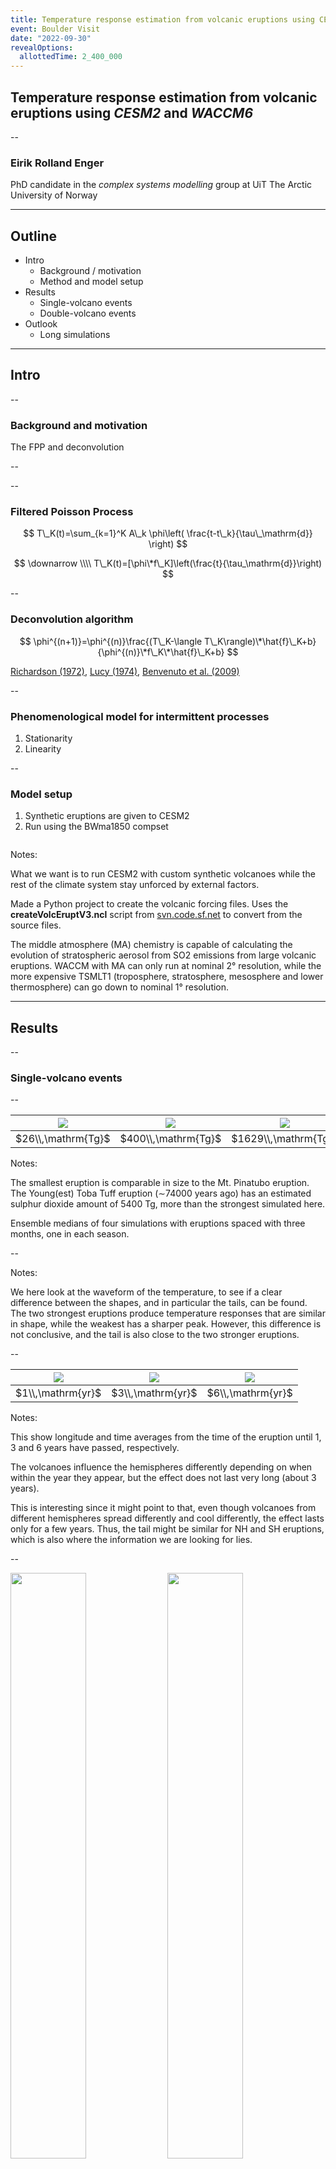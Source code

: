 ```yaml
---
title: Temperature response estimation from volcanic eruptions using CESM2 and WACCM6
event: Boulder Visit
date: "2022-09-30"
revealOptions:
  allottedTime: 2_400_000
---
```


## Temperature response estimation from volcanic eruptions using _CESM2_ and _WACCM6_

--

### Eirik Rolland Enger

PhD candidate in the _complex systems modelling_ group at UiT The Arctic University of
Norway

---

## Outline

- Intro
  - Background / motivation <!-- .element class="fragment" data-fragment-index="0" -->
  - Method and model setup <!-- .element class="fragment" data-fragment-index="0" -->
- Results
  - Single-volcano events <!-- .element class="fragment" data-fragment-index="1" -->
  - Double-volcano events <!-- .element class="fragment" data-fragment-index="1" -->
- Outlook
  - Long simulations <!-- .element class="fragment" data-fragment-index="2" -->

---

## Intro

<!-- .element class="r-fit-text" -->

--

<!-- .slide: data-transition="slide-in fade-out" -->

### Background and motivation

The FPP and deconvolution

--

<!-- .slide: data-background-color="#002f4b" -->
<!-- .slide: data-background-video-loop="true" -->
<!-- .slide: data-background-video="https://github.com/engeir/presentations-files/raw/9a4f6b9150206f27120130b18d8ac09f68469465/2021/fysikermotet/animation.mp4" -->
<!-- .slide: data-background-size="contain" -->

--

<!-- .slide: data-transition="fade" -->

### Filtered Poisson Process

$$
T\_K(t)=\sum_{k=1}^K A\_k \phi\left( \frac{t-t\_k}{\tau\_\mathrm{d}} \right)
$$

$$
\downarrow \\\\
T\_K(t)=[\phi\*f\_K]\left(\frac{t}{\tau_\mathrm{d}}\right)
$$

<!-- .element class="fragment" -->

--

<!-- .slide: data-transition="fade" -->

### Deconvolution algorithm

$$
\phi^{(n+1)}=\phi^{(n)}\frac{(T\_K-\langle T\_K\rangle)\*\hat{f}\_K+b}{\phi^{(n)}\*f\_K\*\hat{f}\_K+b}
$$

<a href="https://doi.org/" data-citation-key="@richardson1972">Richardson (1972)</a>,
<a href="https://doi.org/10.1086/111605" data-citation-key="@lucy1974">Lucy (1974)</a>,
<a href="https://doi.org/10.1088/0266-5611/26/2/025004" data-citation-key="@benvenuto2009">Benvenuto et al. (2009)</a>

<!-- .element: style="font-size:13pt" -->

--

<!-- .slide: data-transition="fade-in slide-out" -->

### Phenomenological model for intermittent processes

1. Stationarity <!-- .element class="fragment" -->
2. Linearity <!-- .element class="fragment" -->

--

<!-- .slide: data-transition="slide-in fade-out" -->

### Model setup

1. Synthetic eruptions are given to CESM2
2. Run using the BWma1850 compset <!-- .element: class="fragment" data-fragment-index="1" -->

<a href="https://github.com/engeir/volcano-cooking#volcano-cooking" target="_blank"><img
width="80%"
data-src="https://opengraph.githubassets.com/0272a6274f1088fbd84c0a90f3d6d5abd7446f7e/engeir/volcano-cooking"></a>

<!-- .element: class="fragment" data-fragment-index="0" -->

Notes:

What we want is to run CESM2 with custom synthetic volcanoes while the rest of the
climate system stay unforced by external factors.

Made a Python project to create the volcanic forcing files. Uses the
**createVolcEruptV3.ncl** script from
[svn.code.sf.net](http://svn.code.sf.net/p/codescripts/code/trunk/ncl/emission/) to
convert from the source files.

The middle atmosphere (MA) chemistry is capable of calculating the evolution of
stratospheric aerosol from SO2 emissions from large volcanic eruptions. WACCM with MA
can only run at nominal 2° resolution, while the more expensive TSMLT1
(troposphere, stratosphere, mesosphere and lower thermosphere) can go down to nominal
1° resolution.

---

## Results

<!-- .element class="r-fit-text" -->

--

<!-- .slide: data-transition="slide-in fade-out" -->

### Single-volcano events

<!-- .element class="r-fit-text" -->

--

<!-- .slide: data-transition="fade-in fade-out" -->

| <div class="fragment grow" data-fragment-index="0"><div class="fragment shrink" data-fragment-index="1"><img src="https://raw.githubusercontent.com/engeir/hack-md-notes/e9fbe3577899d750c61cb4478155ce0b48d48570/assets/pic/volcano-ensemble-waveforms/medium-waveform.png" ></div></div> | <div class="fragment grow" data-fragment-index="1"><div class="fragment shrink" data-fragment-index="2"><img src="https://raw.githubusercontent.com/engeir/hack-md-notes/e9fbe3577899d750c61cb4478155ce0b48d48570/assets/pic/volcano-ensemble-waveforms/medium-plus-waveform.png" ></div></div> | <div class="fragment grow" data-fragment-index="2"><img src="https://raw.githubusercontent.com/engeir/hack-md-notes/e9fbe3577899d750c61cb4478155ce0b48d48570/assets/pic/volcano-ensemble-waveforms/strong-waveform.png" ></div> |
| :----------------------------------------------------------------------------------------------------------------------------------------------------------------------------------------------------------------------------------------------------------------------------------------: | :---------------------------------------------------------------------------------------------------------------------------------------------------------------------------------------------------------------------------------------------------------------------------------------------: | :-----------------------------------------------------------------------------------------------------------------------------------------------------------------------------------------------------------------------------: |
|                                                                                                                $26\\,\mathrm{Tg}$ <!-- .element: style="font-size:20pt" -->                                                                                                                |                                                                                                                  $400\\,\mathrm{Tg}$ <!-- .element: style="font-size:20pt" -->                                                                                                                  |                                                                                 $1629\\,\mathrm{Tg}$ <!-- .element: style="font-size:20pt" -->                                                                                  |

Notes:

The smallest eruption is comparable in size to the Mt. Pinatubo eruption. The Young(est)
Toba Tuff eruption (∼74000 years ago) has an estimated sulphur dioxide amount of 5400
Tg, more than the strongest simulated here.

Ensemble medians of four simulations with eruptions spaced with three months, one in
each season.

--

<!-- .slide: data-transition="fade-in slide-out" -->
<!-- .slide: data-background-size="contain" -->
<!-- .slide: data-background="https://raw.githubusercontent.com/engeir/hack-md-notes/abf78e1fcd784f3c57c73c107dc193c5c34c25f8/assets/pic/volcano-ensemble-waveforms/compare-waveform-integrate.png" -->

Notes:

We here look at the waveform of the temperature, to see if a clear difference between
the shapes, and in particular the tails, can be found. The two strongest eruptions
produce temperature responses that are similar in shape, while the weakest has a sharper
peak. However, this difference is not conclusive, and the tail is also close to the two
stronger eruptions.

--

<!-- .slide: data-transition="fade" -->

| <div class="fragment grow" data-fragment-index="0"><div class="fragment shrink" data-fragment-index="1"><img src="https://raw.githubusercontent.com/engeir/hack-md-notes/4987583ac7a9a34e08bca2eda1392ae45090e128/assets/pic/volcano-zonal-mean/zonal-mean1-trefht-strong.png" ></div></div> | <div class="fragment grow" data-fragment-index="1"><div class="fragment shrink" data-fragment-index="2"><img src="https://raw.githubusercontent.com/engeir/hack-md-notes/4987583ac7a9a34e08bca2eda1392ae45090e128/assets/pic/volcano-zonal-mean/zonal-mean3-trefht-strong.png" ></div></div> | <div class="fragment grow" data-fragment-index="2"><img src="https://raw.githubusercontent.com/engeir/hack-md-notes/4987583ac7a9a34e08bca2eda1392ae45090e128/assets/pic/volcano-zonal-mean/zonal-mean6-trefht-strong.png" ></div> |
| :------------------------------------------------------------------------------------------------------------------------------------------------------------------------------------------------------------------------------------------------------------------------------------------: | :------------------------------------------------------------------------------------------------------------------------------------------------------------------------------------------------------------------------------------------------------------------------------------------: | :-------------------------------------------------------------------------------------------------------------------------------------------------------------------------------------------------------------------------------: |
|                                                                                                                 $1\\,\mathrm{yr}$ <!-- .element: style="font-size:20pt" -->                                                                                                                  |                                                                                                                 $3\\,\mathrm{yr}$ <!-- .element: style="font-size:20pt" -->                                                                                                                  |                                                                                    $6\\,\mathrm{yr}$ <!-- .element: style="font-size:20pt" -->                                                                                    |

Notes:

This show longitude and time averages from the time of the eruption until 1, 3 and 6
years have passed, respectively.

The volcanoes influence the hemispheres differently depending on when within the year
they appear, but the effect does not last very long (about 3 years).

This is interesting since it might point to that, even though volcanoes from different
hemispheres spread differently and cool differently, the effect lasts only for a few
years. Thus, the tail might be similar for NH and SH eruptions, which is also where the
information we are looking for lies.

--

<!-- .slide: data-transition="fade-in slide-out" -->

<img width="49%" src="https://raw.githubusercontent.com/engeir/hack-md-notes/15d48cd3fe9d0abbb49c20d41d6ade6f8e4e7e27/assets/pic/volcano-zonal-mean/zonal-mean-aerodv-may-medium.png">
<img width="49%" src="https://raw.githubusercontent.com/engeir/hack-md-notes/15d48cd3fe9d0abbb49c20d41d6ade6f8e4e7e27/assets/pic/volcano-zonal-mean/zonal-mean-aerodv-nov-medium.png">

_Total aerosol optical depth in visible band_

<!-- .element: style="font-size:20pt" -->

Notes:

Here we pick out the two most different simulation and look at their aerosol optical
depth. (_Total aerosol optical depth in visible band_.)

We see that aerosol tend to spread to the winter hemisphere, but that after a couple of
years it is mostly gone.

Why do we care? Volcanoes in different hemispheres warm differently, but the temperature
may still revert to equilibrium in similar ways, i.e., they have similar tails.

--

<!-- .slide: data-transition="slide-in fade-out" -->

### Double-volcano events

<!-- .element class="r-fit-text" -->

--

<!-- .slide: data-transition="fade" -->

_How linear is the temperature response?_

--

<!-- .slide: data-transition="fade" -->
<!-- .slide: data-background-size="contain" -->
<!-- .slide: data-background="https://raw.githubusercontent.com/engeir/hack-md-notes/1e3d1dca42484fc10c418dd1ede027301c9a532d/assets/pic/double-overlap/double-overlap-temp-smoothing-simple.png" -->

--

<!-- .slide: data-transition="fade-in slide-out" -->
<!-- .slide: data-background-size="contain" -->
<!-- .slide: data-background="https://raw.githubusercontent.com/engeir/hack-md-notes/1e3d1dca42484fc10c418dd1ede027301c9a532d/assets/pic/double-overlap/double-overlap-superpose.png" -->

Notes:

We see that when we superpose the single-events using the control run mean temperature
as the baseline, we largely are able to explain the shape of the double-event. Could not
have expected any better match, but this is clearly not enough to conclude.

Works well as a test to check if it is worthwhile doing.

Problem: simulations are not long enough to have a periodic signal

---

## Outlook

<!-- .element class="r-fit-text" -->

--

<!-- .slide: data-transition="slide-in fade-out" -->

### Long simulations

<!-- .element class="r-fit-text" -->

--

<!-- .slide: class="data-auto-animate" -->
<!-- .slide: data-transition="fade" -->

<div class="r-stack">
  <p class="fragment animated move-to" data-animated-move-to-top="-200px" data-animated-move-to-left="0px" data-fragment-index="0" data-animated-duration="300" data-animated-iterations="1" data-animated-fill="forwards">
  Using the <a style="color:#80ff80" target="_blank" href="https://www.cesm.ucar.edu/projects/community-projects/LME/">CESM LME</a> data set
  </p>
  <span>
  <img class="fragment fade-in" data-fragment-index="0" src="https://raw.githubusercontent.com/engeir/hack-md-notes/6c20ab748912530c65e30e648c04b4e45a55b838/assets/pic/deconv-cesm-lme/cesm_lme_deconvolution_ensall_mean_forcing.png" width="49%" >
  <img class="fragment fade-in" data-fragment-index="0" src="https://raw.githubusercontent.com/engeir/hack-md-notes/6c20ab748912530c65e30e648c04b4e45a55b838/assets/pic/deconv-cesm-lme/cesm_lme_deconvolution_ensall_mean_temperature.png" width="49%" >
  </span>
</div>

<a href="https://doi.org/10.1175/BAMS-D-14-00233.1" data-citation-key="@ottobliesner2016">Otto-Bliesner et al. (2016)</a>

<!-- .element: style="font-size:13pt" -->

Notes:

Use datasets from CESM LME (Last Millennium Ensemble).

But this was run with CESM1, and more importantly with **CAM5** (as opposed to WACCM),
hence with a low-top atmosphere reaching only to about 40 km. They also use 2°
resolution for the atmosphere and land components, which for now is the same as I do,
but possibly 1° will be needed.

--

<!-- .slide: data-transition="fade" -->
<!-- .slide: data-background="https://raw.githubusercontent.com/engeir/hack-md-notes/6c20ab748912530c65e30e648c04b4e45a55b838/assets/pic/deconv-cesm-lme/cesm_lme_deconvolution_ensall_mean-respnse.png" -->
<!-- .slide: data-background-size="contain" -->

--

<!-- .slide: data-transition="fade" -->
<!-- .slide: data-background="https://raw.githubusercontent.com/engeir/hack-md-notes/4cfe0e39fca9474b5dcdbf9ab59eae968a32ecd4/assets/pic/gcm-temperature-decay/temperature-decay-avg.png" -->
<!-- .slide: data-background-size="contain" -->

Notes:

Even with the single- and double-event simulations we may be able to run the
deconvolution, but still need to reach equilibrium so the time series are periodic.

--

Plan: run CESM2 with **deep ocean** and **high-top atmosphere** over several decades

Notes:

**Problem 1**: Model runs take a long time, thus one per season is not reasonable.
**Problem 2**: Due to strong seasonal variability, at least two is preferable.

<!-- Start adding with revealjs-make-reflist -->
<!-- Generated by revealjs-make-reflist. Do not edit. -->

---

## References

<div class="csl-entry" id="ref-benvenuto2009" role="doc-biblioentry">
Benvenuto, F, R Zanella, L Zanni, and M Bertero. 2009. <span>“Nonnegative Least-Squares Image Deblurring: Improved Gradient Projection Approaches.”</span> <em>Inverse Problems</em> 26 (2): 025004. <a href="https://doi.org/10.1088/0266-5611/26/2/025004">https://doi.org/10.1088/0266-5611/26/2/025004</a>.
</div>
<!-- .element: style="font-size:20pt" -->
<div class="csl-entry" id="ref-lucy1974" role="doc-biblioentry">
Lucy, L. B. 1974. <span>“<span class="nocase">An iterative technique for the rectification of observed distributions</span>.”</span> <em>The Astronomical Journal</em> 79 (6): 745. <a href="https://doi.org/10.1086/111605">https://doi.org/10.1086/111605</a>.
</div>
<!-- .element: style="font-size:20pt" -->
<div class="csl-entry" id="ref-ottobliesner2016" role="doc-biblioentry">
Otto-Bliesner, Bette L., Esther C. Brady, John Fasullo, Alexandra Jahn, Laura Landrum, Samantha Stevenson, Nan Rosenbloom, Andrew Mai, and Gary Strand. 2016. <span>“Climate Variability and Change Since 850 <span>CE</span>: An Ensemble Approach with the Community Earth System Model.”</span> <em>Bulletin of the American Meteorological Society</em> 97 (5): 735–54. <a href="https://doi.org/10.1175/BAMS-D-14-00233.1">https://doi.org/10.1175/BAMS-D-14-00233.1</a>.
</div>
<!-- .element: style="font-size:20pt" -->
<div class="csl-entry" id="ref-richardson1972" role="doc-biblioentry">
Richardson, W. H. 1972. <span>“<span class="nocase">Bayesian-Based Iterative Method of Image Restoration*</span>.”</span> <em>J. Opt. Soc. Am.</em> 62 (1): 55–59. <a href="http://www.osapublishing.org/abstract.cfm?URI=josa-62-1-55">http://www.osapublishing.org/abstract.cfm?URI=josa-62-1-55</a>.
</div>
<!-- .element: style="font-size:20pt" -->
<!-- End adding with revealjs-make-reflist -->
